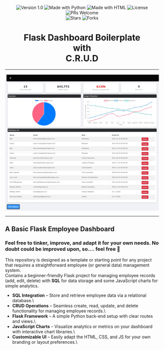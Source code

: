 <p align="center">
  <img src="https://img.shields.io/badge/Version-1.0-blue.svg" alt="Version 1.0">
  <img src="https://img.shields.io/badge/Made%20with-Python-success.svg" alt="Made with Python">
  <img src="https://img.shields.io/badge/Made%20with-HTML-success.svg" alt="Made with HTML">
  <img src="https://img.shields.io/badge/License-Choose%20a%20license-orange.svg" alt="License">
  <img src="https://img.shields.io/badge/PRs-Welcome-navy.svg" alt="PRs Welcome">
  <br>
  <img src="https://img.shields.io/github/stars/N1TSUA-TATHAM-crzywrld/FaultLine?style=social" alt="Stars">
  <img src="https://img.shields.io/github/forks/N1TSUA-TATHAM-crzywrld/FaultLine?style=social" alt="Forks">
</p>

<h1>
  <div align="center">Flask Dashboard Boilerplate</div>   
  <div align="center"> with </div>  
  <div align="center"> C.R.U.D <div>
    
  </h1>

---  

![Screenshot of Website / running HTML code given in this repo.](https://github.com/N1TSUA-TATHAM-crzywrld/flask-dashboard-boilerplate--w-crud/blob/main/snapshot_of_site.jpeg)

---

## A Basic Flask Employee Dashboard  
### **Feel free to tinker, improve, and adapt it for your own needs. No doubt could be improved upon, so.... feel free 🙂**  
This repository is designed as a template or starting point for any project that requires a straightforward employee (or general data) management system.  
Contains a beginner-friendly Flask project for managing employee records (add, edit, delete) with **SQL** for data storage and some JavaScript charts for simple analytics.

- **SQL Integration** – Store and retrieve employee data via a relational database.\
- **CRUD Operations** – Seamless create, read, update, and delete functionality for managing employee records.\
- **Flask Framework** – A simple Python back-end setup with clear routes and views.\
- **JavaScript Charts** – Visualize analytics or metrics on your dashboard with interactive chart libraries.\
- **Customizable UI** – Easily adapt the HTML, CSS, and JS for your own branding or layout preferences.\
